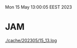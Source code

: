 Mon 15 May 13:00:05 EEST 2023
# JAM
<a href='./cache/202305/15_13.log'>./cache/202305/15_13.log</a>
